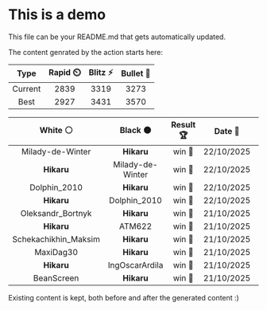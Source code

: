 # This is a demo

This file can be your README.md that gets automatically updated.

The content genrated by the action starts here:

<!--START_SECTION:chessStats-->
<!-- Automatically generated with https://github.com/Balastrong/chess-stats-action -->

| Type | Rapid ⏲️ | Blitz ⚡ | Bullet 🔫 |
|:---:|:---:|:---:|:---:|
| Current | 2839 | 3319 | 3273 |
| Best | 2927 | 3431 | 3570 |

| White ⚪ | Black ⚫ | Result 🏆 | Date 📅 | Position 🗺️ | Type 🕕 |
|:---:|:---:|:---:|:---:|:---:|:---:|
| Milady-de-Winter | **Hikaru** | win 🥇 | 22/10/2025 | <a href="http://www.ee.unb.ca/cgi-bin/tervo/fen.pl?select=r1n1b3/4q2k/2pr2pb/2p1p2p/2P1P2P/pPNQ1P2/P1N1B3/1K1R3R w - - 2 27">Link</a> | Blitz |
| **Hikaru** | Milady-de-Winter | win 🥇 | 22/10/2025 | <a href="http://www.ee.unb.ca/cgi-bin/tervo/fen.pl?select=3r3r/pR4pp/3kp3/4b3/2P5/2P2B1P/P4PP1/3R2K1 b - - 2 26">Link</a> | Blitz |
| Dolphin_2010 | **Hikaru** | win 🥇 | 22/10/2025 | <a href="http://www.ee.unb.ca/cgi-bin/tervo/fen.pl?select=4R3/1pn2p1p/4bk1r/1B3p2/2N1pr2/P7/1PK2PR1/8 w - - 1 48">Link</a> | Blitz |
| **Hikaru** | Dolphin_2010 | win 🥇 | 22/10/2025 | <a href="http://www.ee.unb.ca/cgi-bin/tervo/fen.pl?select=8/8/8/8/8/5K2/8/R5k1 b - - 0 97">Link</a> | Blitz |
| Oleksandr_Bortnyk | **Hikaru** | win 🥇 | 21/10/2025 | <a href="http://www.ee.unb.ca/cgi-bin/tervo/fen.pl?select=r1b1r1k1/ppp2ppp/8/3Pq3/4n3/2P2Q2/PP1P1PPP/R1B1R1K1 w - - 2 14">Link</a> | Blitz |
| **Hikaru** | ATM622 | win 🥇 | 21/10/2025 | <a href="http://www.ee.unb.ca/cgi-bin/tervo/fen.pl?select=5rk1/3q4/3p1Rp1/2pPp1Bp/2P1P3/1P6/6PP/3Q2K1 b - - 0 30">Link</a> | Blitz |
| Schekachikhin_Maksim | **Hikaru** | win 🥇 | 21/10/2025 | <a href="http://www.ee.unb.ca/cgi-bin/tervo/fen.pl?select=R7/p2r1kp1/1p3p2/8/P4P2/r1B2K2/3P4/8 w - - 1 50">Link</a> | Blitz |
| MaxiDag30 | **Hikaru** | win 🥇 | 21/10/2025 | <a href="http://www.ee.unb.ca/cgi-bin/tervo/fen.pl?select=5K1q/6r1/8/8/8/4b3/4k3/8 w - - 12 70">Link</a> | Blitz |
| **Hikaru** | IngOscarArdila | win 🥇 | 21/10/2025 | <a href="http://www.ee.unb.ca/cgi-bin/tervo/fen.pl?select=4rr1k/p1pQb1pp/8/2p1Pp2/5N2/2P2PPq/PPB4P/R1B2RK1 b - - 2 20">Link</a> | Blitz |
| BeanScreen | **Hikaru** | win 🥇 | 21/10/2025 | <a href="http://www.ee.unb.ca/cgi-bin/tervo/fen.pl?select=k5r1/pp2rp1p/n7/5p2/2PP2q1/1Q2B3/P4PPP/4N1K1 w - - 0 27">Link</a> | Blitz |

<!--END_SECTION:chessStats-->

Existing content is kept, both before and after the generated content :)
